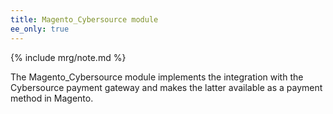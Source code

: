 ```yaml
---
title: Magento_Cybersource module
ee_only: true
---
```


{% include mrg/note.md %}

The Magento_Cybersource module implements the integration with the Cybersource payment gateway and makes the latter available as a payment method in Magento.

